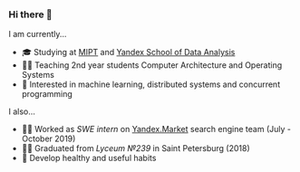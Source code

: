 ### Hi there 👋

<!--
**evgenabramov/evgenabramov** is a ✨ _special_ ✨ repository because its `README.md` (this file) appears on your GitHub profile.

Here are some ideas to get you started:

- 🔭 I’m currently working on ...
- 🌱 I’m currently learning ...
- 👯 I’m looking to collaborate on ...
- 🤔 I’m looking for help with ...
- 💬 Ask me about ...
- 📫 How to reach me: ...
- 😄 Pronouns: ...
- ⚡ Fun fact: ...
-->

I am currently...
- 🎓 Studying at [MIPT](https://mipt.ru/english/) and [Yandex School of Data Analysis](https://yandexdataschool.com/)
- 👨‍🏫 Teaching 2nd year students Computer Architecture and Operating Systems
- 🤠 Interested in machine learning, distributed systems and concurrent programming

I also...
- 👨‍💻 Worked as *SWE intern* on [Yandex.Market](https://market.yandex.ru) search engine team (July - October 2019)
- 👨‍🎓 Graduated from *Lyceum №239* in Saint Petersburg (2018)
- 🌱 Develop healthy and useful habits
